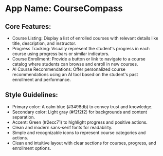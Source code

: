 # **App Name**: CourseCompass

## Core Features:

- Course Listing: Display a list of enrolled courses with relevant details like title, description, and instructor.
- Progress Tracking: Visually represent the student's progress in each course using progress bars or similar indicators.
- Course Enrollment: Provide a button or link to navigate to a course catalog where students can browse and enroll in new courses.
- AI Course Recommendations: Offer personalized course recommendations using an AI tool based on the student's past enrollment and performance.

## Style Guidelines:

- Primary color: A calm blue (#3498db) to convey trust and knowledge.
- Secondary color: Light gray (#f2f2f2) for backgrounds and content separation.
- Accent: Green (#2ecc71) to highlight progress and positive actions.
- Clean and modern sans-serif fonts for readability.
- Simple and recognizable icons to represent course categories and actions.
- Clean and intuitive layout with clear sections for courses, progress, and enrollment options.